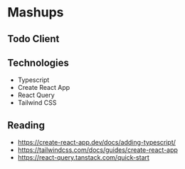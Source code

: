 # Mashups

## Todo Client

## Technologies

- Typescript
- Create React App
- React Query
- Tailwind CSS

## Reading

- https://create-react-app.dev/docs/adding-typescript/
- https://tailwindcss.com/docs/guides/create-react-app
- https://react-query.tanstack.com/quick-start
